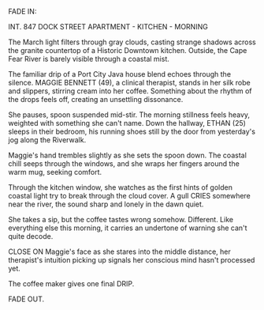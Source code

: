 FADE IN:

INT. 847 DOCK STREET APARTMENT - KITCHEN - MORNING

The March light filters through gray clouds, casting strange shadows across the granite countertop of a Historic Downtown kitchen. Outside, the Cape Fear River is barely visible through a coastal mist.

The familiar drip of a Port City Java house blend echoes through the silence. MAGGIE BENNETT (49), a clinical therapist, stands in her silk robe and slippers, stirring cream into her coffee. Something about the rhythm of the drops feels off, creating an unsettling dissonance.

She pauses, spoon suspended mid-stir. The morning stillness feels heavy, weighted with something she can't name. Down the hallway, ETHAN (25) sleeps in their bedroom, his running shoes still by the door from yesterday's jog along the Riverwalk.

Maggie's hand trembles slightly as she sets the spoon down. The coastal chill seeps through the windows, and she wraps her fingers around the warm mug, seeking comfort.

Through the kitchen window, she watches as the first hints of golden coastal light try to break through the cloud cover. A gull CRIES somewhere near the river, the sound sharp and lonely in the dawn quiet.

She takes a sip, but the coffee tastes wrong somehow. Different. Like everything else this morning, it carries an undertone of warning she can't quite decode.

CLOSE ON Maggie's face as she stares into the middle distance, her therapist's intuition picking up signals her conscious mind hasn't processed yet.

The coffee maker gives one final DRIP.

FADE OUT.